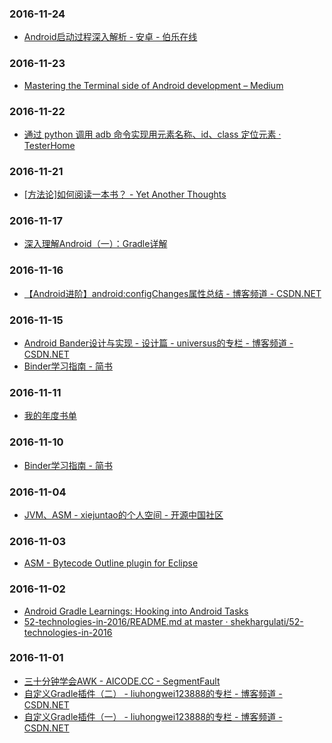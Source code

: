 ### 2016-11-24<br>
+ [Android启动过程深入解析 - 安卓 - 伯乐在线](http://android.jobbole.com/67931/)<br>

### 2016-11-23<br>
+ [Mastering the Terminal side of Android development – Medium](https://medium.com/@cesarmcferreira/mastering-the-terminal-side-of-android-development-e7520466c521#.ogitl2pxu)<br>

### 2016-11-22<br>
+ [通过 python 调用 adb 命令实现用元素名称、id、class 定位元素 · TesterHome](https://testerhome.com/topics/1047)<br>

### 2016-11-21<br>
+ [[方法论]如何阅读一本书？ - Yet Another Thoughts](http://conndots.github.io/2016/11/19/how_read_a_book/?hmsr=toutiao.io&utm_medium=toutiao.io&utm_source=toutiao.io)<br>

### 2016-11-17<br>
+ [深入理解Android（一）：Gradle详解](http://www.infoq.com/cn/articles/android-in-depth-gradle)<br>

### 2016-11-16<br>
+ [【Android进阶】android:configChanges属性总结 - 博客频道 - CSDN.NET](http://blog.csdn.net/zhaokaiqiang1992/article/details/19921703)<br>

### 2016-11-15<br>
+ [Android Bander设计与实现 - 设计篇 - universus的专栏 - 博客频道 - CSDN.NET](http://blog.csdn.net/universus/article/details/6211589)<br>
+ [Binder学习指南 - 简书](http://www.jianshu.com/p/af2993526daf)<br>

### 2016-11-11<br>
+ [我的年度书单](http://mp.weixin.qq.com/s?__biz=MzIxMjAzMDA1MQ==&mid=2648945669&idx=1&sn=ccb59f33a3ac3c34de13f083effa7bf2&chksm=8f5b5309b82cda1fefd6c7c10c0838aaf94af55bd254f3199bf4b2b3fbb9fdf63ab06e379493#rd)<br>

### 2016-11-10<br>
+ [Binder学习指南 - 简书](http://www.jianshu.com/p/af2993526daf)<br>

### 2016-11-04<br>
+ [JVM、ASM - xiejuntao的个人空间 - 开源中国社区](https://my.oschina.net/xiejuntao/blog/151910)<br>

### 2016-11-03<br>
+ [ASM - Bytecode Outline plugin for Eclipse](http://asm.ow2.org/eclipse/index.html)<br>

### 2016-11-02<br>
+ [Android Gradle Learnings: Hooking into Android Tasks](http://gregloesch.com/dev/2015/08/19/Android-Gradle-Learnings.html)<br>
+ [52-technologies-in-2016/README.md at master · shekhargulati/52-technologies-in-2016](https://github.com/shekhargulati/52-technologies-in-2016/blob/master/31-gradle-tips/README.md)<br>

### 2016-11-01<br>
+ [三十分钟学会AWK - AICODE.CC - SegmentFault](https://segmentfault.com/a/1190000007338373?hmsr=toutiao.io&utm_medium=toutiao.io&utm_source=toutiao.io)<br>
+ [自定义Gradle插件（二） - liuhongwei123888的专栏 - 博客频道 - CSDN.NET](http://blog.csdn.net/liuhongwei123888/article/details/50542104)<br>
+ [自定义Gradle插件（一） - liuhongwei123888的专栏 - 博客频道 - CSDN.NET](http://blog.csdn.net/liuhongwei123888/article/details/50541759)<br>

